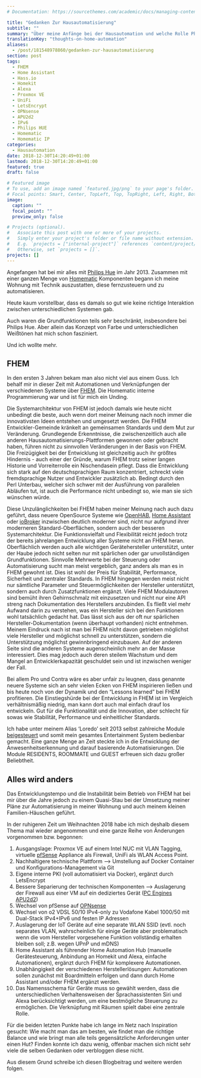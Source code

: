 ```yaml
---
# Documentation: https://sourcethemes.com/academic/docs/managing-content/

title: "Gedanken Zur Hausautomatisierung"
subtitle: ""
summary: "Über meine Anfänge bei der Hausautomation und welche Rolle Philips HUE und Homematic dabei spielten."
translationKey: "thoughts-on-home-automation"
aliases:
  - /post/181548978860/gedanken-zur-hausautomatisierung
section: post
tags:
  - FHEM
  - Home Assistant
  - Hass.io
  - Homekit
  - Alexa
  - Proxmox VE
  - UniFi
  - LetsEncrypt
  - OPNsense
  - APU2d2
  - IPv6
  - Philips HUE
  - Homematic
  - Homematic IP
categories:
  - Hausautomation
date: 2018-12-30T14:20:49+01:00
lastmod: 2018-12-30T14:20:49+01:00
featured: true
draft: false

# Featured image
# To use, add an image named `featured.jpg/png` to your page's folder.
# Focal points: Smart, Center, TopLeft, Top, TopRight, Left, Right, BottomLeft, Bottom, BottomRight.
image:
  caption: ""
  focal_point: ""
  preview_only: false

# Projects (optional).
#   Associate this post with one or more of your projects.
#   Simply enter your project's folder or file name without extension.
#   E.g. `projects = ["internal-project"]` references `content/project/deep-learning/index.md`.
#   Otherwise, set `projects = []`.
projects: []
---
```


Angefangen hat bei mir alles mit [Philips Hue](https://www.meethue.com/) im Jahr 2013. Zusammen mit einer ganzen Menge von [Homematic](https://www.homematic.com/) Komponenten begann ich meine Wohnung mit Technik auszustatten, diese fernzusteuern und zu automatisieren.

Heute kaum vorstellbar, dass es damals so gut wie keine richtige Interaktion zwischen unterschiedlichen Systemen gab.

Auch waren die Grundfunktionen teils sehr beschränkt, insbesondere bei Philips Hue. Aber allein das Konzept von Farbe und unterschiedlichen Weißtönen hat mich schon fasziniert.

Und ich wollte mehr.

## FHEM

In den ersten 3 Jahren bekam man also nicht viel aus einem Guss. Ich behalf mir in dieser Zeit mit Automationen und Verknüpfungen der verschiedenen Systeme über [FHEM](https://fhem.de/). Die Homematic interne Programmierung war und ist für mich ein Unding.

Die Systemarchitektur von FHEM ist jedoch damals wie heute nicht unbedingt die beste, auch wenn dort meiner Meinung nach noch immer die innovativsten Ideen entstehen und umgesetzt werden.
Die FHEM Entwickler-Gemeinde kränkelt an gemeinsamen Standards und dem Mut zur Veränderung. Grundlegende Erkenntnisse, die zwischenzeitlich auch alle anderen Hausautomatisierungs-Plattformen gewonnen oder gebracht haben, führen nicht zu sinnvollen Veränderungen in der Basis von FHEM. Die Freizügigkeit bei der Entwicklung ist gleichzeitig auch ihr größtes Hindernis - auch einer der Gründe, warum FHEM trotz seiner langen Historie und Vorreiterrolle ein Nischendasein pflegt. Dass die Entwicklung sich stark auf den deutschsprachigen Raum konzentriert, schreckt viele fremdsprachige Nutzer und Entwickler zusätzlich ab.
Bedingt durch den Perl Unterbau, welcher sich schwer mit der Ausführung von parallelen Abläufen tut, ist auch die Performance nicht unbedingt so, wie man sie sich wünschen würde.

Diese Unzulänglichkeiten bei FHEM haben meiner Meinung nach auch dazu geführt, dass neuere OpenSource Systeme wie [OpenHAB](https://www.openhab.org/), [Home Assistant](https://home-assistant.io/) oder [ioBroker](http://iobroker.net/) inzwischen deutlich moderner sind, nicht nur aufgrund ihrer moderneren Standard-Oberflächen, sondern auch der besseren Systemarchitektur. Die Funktionsvielfalt und Flexibilität reicht jedoch trotz der bereits jahrelangen Entwicklung aller Systeme nicht an FHEM heran. Oberflächlich werden auch alle wichtigen Gerätehersteller unterstützt, unter der Haube jedoch nicht selten nur mit spärlichen oder gar unvollständigen Grundfunktionen. Sinnvolle Mehrwerte bei der Steuerung oder Automatisierung sucht man meist vergeblich, ganz anders als man es in FHEM gewohnt ist. Dies ist wohl der Preis für Stabilität, Performance, Sicherheit und zentraler Standards.
In FHEM hingegen werden meist nicht nur sämtliche Parameter und Steuermöglichkeiten der Hersteller unterstützt, sondern auch durch Zusatzfunktionen ergänzt. Viele FHEM Modulautoren sind bemüht ihren Gehirnschmalz mit einzusetzen und nicht nur eine API streng nach Dokumentation des Herstellers anzubinden. Es fließt viel mehr Aufwand darin zu verstehen, was ein Hersteller sich bei den Funktionen wohl tatsächlich gedacht hat. Das lässt sich aus der oft nur spärlichen Hersteller-Dokumentation (wenn überhaupt vorhanden) nicht entnehmen. Meinem Eindruck nach ist man bei FHEM nicht davon getrieben möglichst viele Hersteller und möglichst schnell zu unterstützen, sondern die Unterstützung möglichst gewinnbringend einzubauen. Auf der anderen Seite sind die anderen Systeme augenscheinlich mehr an der Masse interessiert. Dies mag jedoch auch deren steilem Wachstum und dem Mangel an Entwicklerkapazität geschuldet sein und ist inzwischen weniger der Fall.

Bei allem Pro und Contra wäre es aber unfair zu leugnen, dass genannte neuere Systeme sich an sehr vielen Ecken von FHEM inspirieren ließen und bis heute noch von der Dynamik und den “Lessons learned” bei FHEM profitieren. Die Einstiegshürde bei der Entwicklung in FHEM ist im Vergleich verhältnismäßig niedrig, man kann dort auch mal einfach drauf los entwickeln. Gut für die Funktionalität und die Innovation, aber schlecht für sowas wie Stabilität, Performance und einheitlicher Standards.

Ich habe unter meinem Alias ‘Loredo’ seit 2013 selbst zahlreiche Module [beigesteuert](https://svn.fhem.de/#contributors) und somit mein gesamtes Entertainment System bedienbar gemacht. Eine ganze Menge an Zeit steckte ich in die Entwicklung der Anwesenheitserkennung und darauf basierende Automatisierungen. Die Module RESIDENTS, ROOMMATE und GUEST erfreuen sich dazu großer Beliebtheit.

## Alles wird anders

Das Entwicklungstempo und die Instabilität beim Betrieb von FHEM hat bei mir über die Jahre jedoch zu einem Quasi-Stau bei der Umsetzung meiner Pläne zur Automatisierung in meiner Wohnung und auch meinem kleinen Familien-Häuschen geführt.

In der ruhigeren Zeit um Weihnachten 2018 habe ich mich deshalb diesem Thema mal wieder angenommen und eine ganze Reihe von Änderungen vorgenommen bzw. begonnen:

1.  Ausgangslage: Proxmox VE auf einem Intel NUC mit VLAN Tagging, virtuelle [pfSense](https://www.pfsense.org/) Appliance als Firewall, UniFi als WLAN Access Point.
2.  Nachhaltigere technische Plattform --&gt; Umstellung auf Docker Container und Konfigurations-Management via Git
3.  Eigene interne PKI (voll automatisiert via Docker), ergänzt durch LetsEncrypt
4.  Bessere Separierung der technischen Komponenten --&gt; Auslagerung der Firewall aus einer VM auf ein dediziertes Gerät ([PC Engines APU2d2](https://pcengines.ch/apu2d2.htm))
5.  Wechsel von pfSense auf [OPNsense](https://www.opnsense.org/)
6.  Wechsel von o2 VDSL 50/10 IPv4-only zu Vodafone Kabel 1000/50 mit Dual-Stack IPv4+IPv6 und festen IP Adressen
7.  Auslagerung der IoT Geräte auf eine separate WLAN SSID (evtl. noch separates VLAN, wahrscheinlich für einige Geräte aber problematisch wenn die vom Hersteller vorgesehene Funktion vollständig erhalten bleiben soll; z.B. wegen UPnP und mDNS)
8.  Home Assistant als führender Home Automation Hub (manuelle Gerätesteuerung, Anbindung an Homekit und Alexa, einfache Automationen), ergänzt durch FHEM für komplexere Automationen.
9.  Unabhängigkeit der verschiedenen Herstellerlösungen: Automationen sollen zunächst mit Boardmitteln erfolgen und dann durch Home Assistant und/oder FHEM ergänzt werden.
10.  Das Namensschema für Geräte muss so gewählt werden, dass die unterschiedlichen Verhaltensweisen der Sprachassistenten Siri und Alexa berücksichtigt werden, um eine bestmögliche Steuerung zu ermöglichen. Die Verknüpfung mit Räumen spielt dabei eine zentrale Rolle.

Für die beiden letzten Punkte habe ich lange im Netz nach Inspiration gesucht: Wie macht man das am besten, wie findet man die richtige Balance und wie bringt man alle teils gegensätzliche Anforderungen unter einen Hut?
Finden konnte ich dazu wenig, offenbar machen sich nicht sehr viele die selben Gedanken oder verbloggen diese nicht.

Aus diesem Grund schreibe ich diesen Blogbeitrag und weitere werden folgen.
